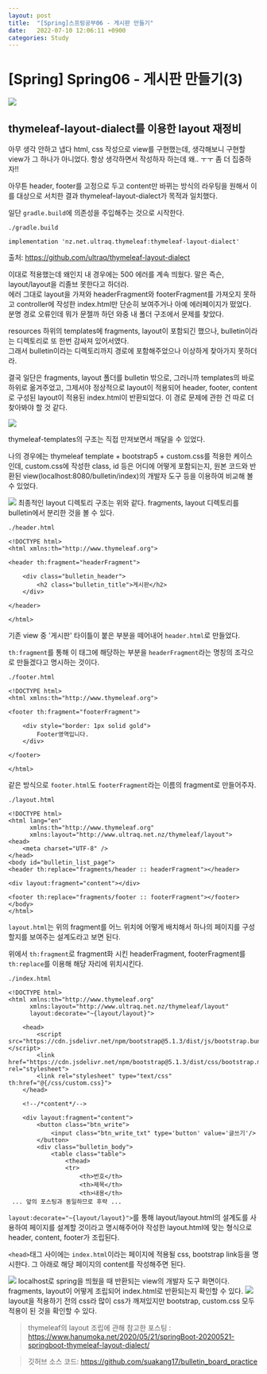 ```yaml
---
layout: post
title:  "[Spring]스프링공부06 - 게시판 만들기"
date:   2022-07-10 12:06:11 +0900
categories: Study
---
```


# [Spring] Spring06 - 게시판 만들기(3)

<img src='/assets/img/docs/springlogo.svg' />  

## thymeleaf-layout-dialect를 이용한 layout 재정비

아무 생각 안하고 냅다 html, css 작성으로 view를 구현했는데, 생각해보니 구현할 view가 그 하나가 아니었다. 항상 생각하면서 작성하자 하는데 왜.. ㅜㅜ 좀 더 집중하자!!  

아무튼 header, footer를 고정으로 두고 content만 바뀌는 방식의 라우팅을 원해서 이를 대상으로 서치한 결과 thymeleaf-layout-dialect가 목적과 일치했다.  

일단 `gradle.build`에 의존성을 주입해주는 것으로 시작한다.

```
./gradle.build

implementation 'nz.net.ultraq.thymeleaf:thymeleaf-layout-dialect'
```

출처: <https://github.com/ultraq/thymeleaf-layout-dialect>


이대로 적용했는데 왜인지 내 경우에는 500 에러를 계속 띄웠다. 말은 즉슨, layout/layout을 리졸브 못한다고 하더라.  
에러 그대로 layout을 가져와 headerFragment와 footerFragment를 가져오지 못하고 controller에 작성한 index.html만 단순히 보여주거나 아예 에러페이지가 떴었다.  
분명 경로 오류인데 뭐가 문젤까 하던 와중 내 폴더 구조에서 문제를 찾았다.

resources 하위의 templates에 fragments, layout이 포함되긴 했으나, bulletin이라는 디렉토리로 또 한번 감싸져 있어서였다.  
그래서 bulletin이라는 디렉토리까지 경로에 포함해주었으나 이상하게 찾아가지 못하더라.  

결국 일단은 fragments, layout 폴더를 bulletin 밖으로, 그러니까 templates의 바로 하위로 옮겨주었고, 그제서야 정상적으로 layout이 적용되어 header, footer, content로 구성된 layout이 적용된 index.html이 반환되었다. 이 경로 문제에 관한 건 따로 더 찾아봐야 할 것 같다.  

<img src='/assets/img/docs/bulletin_layout.png' />  

thymeleaf-templates의 구조는 직접 만져보면서 깨달을 수 있었다.  

나의 경우에는 thymeleaf template + bootstrap5 + custom.css를 적용한 케이스인데, custom.css에 작성한 class, id 등은 어디에 어떻게 포함되는지, 원본 코드와 반환된 view(localhost:8080/bulletin/index)의 개발자 도구 등을 이용하여 비교해 볼 수 있었다. 

<img src='/assets/img/docs/bulletin_layout(1).png' />  
최종적인 layout 디렉토리 구조는 위와 같다. fragments, layout 디렉토리를 bulletin에서 분리한 것을 볼 수 있다.  

```
./header.html  

<!DOCTYPE html>
<html xmlns:th="http://www.thymeleaf.org">

<header th:fragment="headerFragment">

    <div class="bulletin_header">
        <h2 class="bulletin_title">게시판</h2>
    </div>

</header>

</html>
```
기존 view 중 '게시판' 타이틀이 붙은 부분을 떼어내어 `header.html`로 만들었다.

`th:fragment`를 통해 이 태그에 해당하는 부분을 `headerFragment`라는 명칭의  조각으로 만들겠다고 명시하는 것이다. 
```
./footer.html

<!DOCTYPE html>
<html xmlns:th="http://www.thymeleaf.org">

<footer th:fragment="footerFragment">

    <div style="border: 1px solid gold">
        Footer영역입니다.
    </div>

</footer>

</html>
```  
같은 방식으로 `footer.html`도 `footerFragment`라는 이름의 fragment로 만들어주자.
```
./layout.html  

<!DOCTYPE html>
<html lang="en"
      xmlns:th="http://www.thymeleaf.org"
      xmlns:layout="http://www.ultraq.net.nz/thymeleaf/layout">
<head>
    <meta charset="UTF-8" />
</head>
<body id="bulletin_list_page">
<header th:replace="fragments/header :: headerFragment"></header>

<div layout:fragment="content"></div>

<footer th:replace="fragments/footer :: footerFragment"></footer>
</body>
</html>
```  
`layout.html`는 위의 fragment를 어느 위치에 어떻게 배치해서 하나의 페이지를 구성할지를 보여주는 설계도라고 보면 된다.  

위에서 `th:fragment`로 fragment화 시킨 headerFragment, footerFragment를 `th:replace`를 이용해 해당 자리에 위치시킨다. 
```
./index.html  

<!DOCTYPE html>
<html xmlns:th="http://www.thymeleaf.org"
      xmlns:layout="http://www.ultraq.net.nz/thymeleaf/layout"
      layout:decorate="~{layout/layout}">

    <head>
        <script src="https://cdn.jsdelivr.net/npm/bootstrap@5.1.3/dist/js/bootstrap.bundle.min.js"></script>
        <link href="https://cdn.jsdelivr.net/npm/bootstrap@5.1.3/dist/css/bootstrap.min.css" rel="stylesheet">
        <link rel="stylesheet" type="text/css" th:href="@{/css/custom.css}">
    </head>

    <!--/*content*/-->

    <div layout:fragment="content">
        <button class="btn_write">
            <input class="btn_write_txt" type='button' value='글쓰기'/>
        </button>
        <div class="bulletin_body">
            <table class="table">
                <thead>
                <tr>
                    <th>번호</th>
                    <th>제목</th>
                    <th>내용</th>
 ... 앞의 포스팅과 동일하므로 후략 ...
```
`layout:decorate="~{layout/layout}">`를 통해 layout/layout.html의 설계도를 사용하여 페이지를 설계할 것이라고 명시해주어야 작성한 layout.html에 맞는 형식으로 header, content, footer가 조립된다.  

`<head>`태그 사이에는 `index.html`이라는 페이지에 적용될 css, bootstrap link등을 명시한다. 그 아래로 해당 페이지의 content를 작성해주면 된다.  


<img src='/assets/img/docs/bulletin_layout(2).png' />  
localhost로 spring을 띄웠을 때 반환되는 view의 개발자 도구 화면이다.  
fragments, layout이 어떻게 조립되어 index.html로 반환되는지 확인할 수 있다.  

<img src='/assets/img/docs/bulletin_layout(3).png' />  
layout을 적용하기 전의 css라 많이 css가 깨져있지만 bootstrap, custom.css 모두 적용이 된 것을 확인할 수 있다.  


> thymeleaf의 layout 조립에 관해 참고한 포스팅 : <https://www.hanumoka.net/2020/05/21/springBoot-20200521-springboot-thymeleaf-layout-dialect/>  



> 깃허브 소스 코드: <https://github.com/suakang17/bulletin_board_practice>

